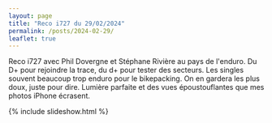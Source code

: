 ```yaml
---
layout: page
title: "Reco i727 du 29/02/2024"
permalink: /posts/2024-02-29/
leaflet: true
---
```

Reco i727 avec Phil Dovergne et Stéphane Rivière au pays de l'enduro. Du D+ pour rejoindre la trace, du d+ pour tester des secteurs. Les singles souvent beaucoup trop enduro pour le bikepacking. On en gardera les plus doux, juste pour dire. Lumière parfaite et des vues époustouflantes que  mes photos iPhone écrasent.

{% include slideshow.html %}